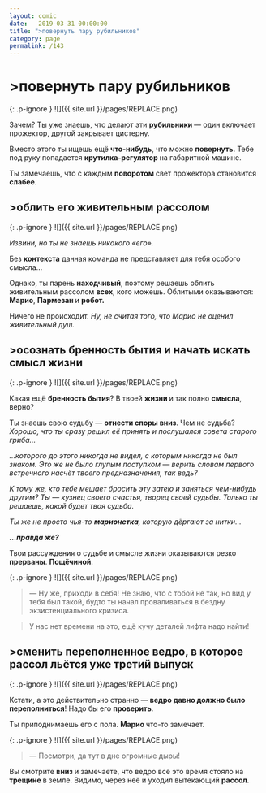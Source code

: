 ```yaml
---
layout: comic
date:   2019-03-31 00:00:00 
title: ">повернуть пару рубильников"
category: page
permalink: /143
---
```

# >повернуть пару рубильников

{: .p-ignore }
![]({{ site.url }}/pages/REPLACE.png)

Зачем? Ты уже знаешь, что делают эти <strong>рубильники </strong>— один включает прожектор, другой закрывает цистерну.

Вместо этого ты ищешь ещё <strong>что-нибудь</strong>, что можно <strong>повернуть</strong>. Тебе под руку попадается <strong>крутилка-регулятор </strong>на габаритной машине.

Ты замечаешь, что с каждым <strong>поворотом </strong>свет прожектора становится <strong>слабее</strong>.

## >облить его живительным рассолом

{: .p-ignore }
![]({{ site.url }}/pages/REPLACE.png)

<em>Извини, но ты не знаешь никакого «его».</em>

Без <strong>контекста</strong> данная команда не представляет для тебя особого смысла…

Однако, ты парень <strong>находчивый</strong>, поэтому решаешь облить живительным рассолом <strong>всех</strong>, кого можешь. Облитыми оказываются: <strong>Марио</strong>, <strong>Пармезан </strong>и <strong>робот.</strong>

Ничего не происходит. <em>Ну, не считая того, что Марио не оценил живительный душ.</em>

## >осознать бренность бытия и начать искать смысл жизни

{: .p-ignore }
![]({{ site.url }}/pages/REPLACE.png)

Какая ещё <strong>бренность бытия</strong>? В твоей <strong>жизни </strong>и так полно <strong>смысла</strong>, верно?

Ты знаешь свою судьбу — <strong>отнести споры вниз</strong>. Чем не судьба? <em>Хорошо, что ты сразу решил её принять и послушался совета старого гриба…</em>

<em>…которого до этого никогда не видел, с которым никогда не был знаком. Это же не было глупым поступком — верить словам первого встречного насчёт твоего предназначения, так ведь?</em>

<em>К тому же, кто тебе мешает бросить эту затею и заняться чем-нибудь другим? Ты — кузнец своего счастья, творец своей судьбы. Только ты решаешь, какой будет твоя судьба.</em>

<em>Ты же не просто чья-то <strong><strong>марионетка</strong></strong>, которую дёргают за нитки…</em>

<strong><em>…правда же?</em></strong>

Твои рассуждения о судьбе и смысле жизни оказываются резко <strong>прерваны</strong>. <strong>Пощёчиной</strong>.

{: .p-ignore }
![]({{ site.url }}/pages/REPLACE.png)

<blockquote>— Ну же, приходи в себя! Не знаю, что с тобой не так, но вид у тебя был такой, будто ты начал проваливаться в бездну экзистенциального кризиса.</blockquote>

<blockquote>У нас нет времени на это, ещё кучу деталей лифта надо найти!</blockquote>

## >сменить переполненное ведро, в которое рассол льётся уже третий выпуск

{: .p-ignore }
![]({{ site.url }}/pages/REPLACE.png)

Кстати, а это действительно странно — <strong>ведро давно должно было переполниться</strong>! Надо бы его <strong>проверить</strong>.

Ты приподнимаешь его с пола. <strong>Марио </strong>что-то замечает.

{: .p-ignore }
![]({{ site.url }}/pages/REPLACE.png)

<blockquote>— Посмотри, да тут в дне огромные дыры!</blockquote>

Вы смотрите <strong>вниз </strong>и замечаете, что ведро всё это время стояло на <strong>трещине </strong>в земле. Видимо, через неё и уходил вытекающий <strong>рассол</strong>.
